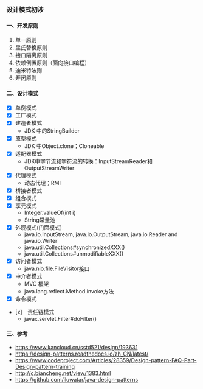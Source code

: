### 设计模式初涉

#### 一、开发原则
1. 单一原则
2. 里氏替换原则
3. 接口隔离原则
4. 依赖倒置原则（面向接口编程）
5. 迪米特法则
6. 开闭原则
#### 二、设计模式
- [x] 单例模式
- [x] 工厂模式
- [x] 建造者模式
    - JDK 中的StringBuilder
- [x] 原型模式
    - JDK 中Object.clone；Cloneable
- [x] 适配器模式
    - JDK中字节流和字符流的转换：InputStreamReader和OutputStreamWriter
- [x] 代理模式
    - 动态代理；RMI
- [x] 桥接者模式
- [x] 组合模式
- [x] 享元模式
    - Integer.valueOf(int i)
    - String常量池
- [x] 外观模式(门面模式)
    - java.io.InputStream, java.io.OutputStream, java.io.Reader and java.io.Writer
    - java.util.Collections#synchronizedXXX()
    - java.util.Collections#unmodifiableXXX()
- [x] 访问者模式
    - java.nio.file.FileVisitor接口
- [x] 中介者模式
    - MVC 框架
    - java.lang.reflect.Method.invoke方法
- [x] 命令模式
- [x]　责任链模式
    - javax.servlet.Filter#doFilter()


#### 三、参考
- https://www.kancloud.cn/sstd521/design/193631
- https://design-patterns.readthedocs.io/zh_CN/latest/
- https://www.codeproject.com/Articles/28359/Design-pattern-FAQ-Part-Design-pattern-training
- http://c.biancheng.net/view/1383.html
- https://github.com/iluwatar/java-design-patterns